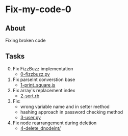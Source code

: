# Fix-my-code-0

## About
Fixing broken code

## Tasks
0. Fix FizzBuzz implementation
	* [0-fizzbuzz.py](0-fizzbuzz.py)
1. Fix parseInt converstion base
	* [1-print_square.js](1-print_square.js)
2. Fix array's replacement index
	* [2-sort.rb](2-sort.rb)
3. Fix:
	* wrong variable name and in setter method
	* hashing approach in password checking method
	* [3-user.py](3-user.py)
4. Fix node rearrangement during deletion
	* [4-delete_dnodeint/](4-delete_dnodeint/)
